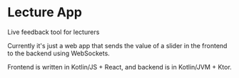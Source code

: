 # Lecture App

Live feedback tool for lecturers

Currently it's just a web app that sends the value of a slider in the frontend to the backend using WebSockets.

Frontend is written in Kotlin/JS + React, and backend is in Kotlin/JVM + Ktor.

